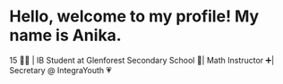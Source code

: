 <h1> Hello, welcome to my profile! My name is Anika. </h1>
15 👧🏽 | IB Student at Glenforest Secondary School 🏫| Math Instructor ➕| Secretary @ IntegraYouth 💗
